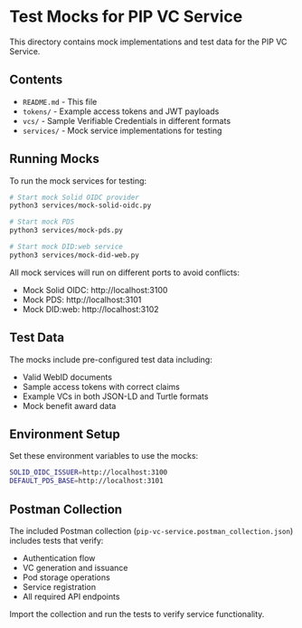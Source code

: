 # Test Mocks for PIP VC Service

This directory contains mock implementations and test data for the PIP VC Service.

## Contents

- `README.md` - This file
- `tokens/` - Example access tokens and JWT payloads
- `vcs/` - Sample Verifiable Credentials in different formats
- `services/` - Mock service implementations for testing

## Running Mocks

To run the mock services for testing:

```bash
# Start mock Solid OIDC provider
python3 services/mock-solid-oidc.py

# Start mock PDS
python3 services/mock-pds.py

# Start mock DID:web service
python3 services/mock-did-web.py
```

All mock services will run on different ports to avoid conflicts:
- Mock Solid OIDC: http://localhost:3100
- Mock PDS: http://localhost:3101  
- Mock DID:web: http://localhost:3102

## Test Data

The mocks include pre-configured test data including:
- Valid WebID documents
- Sample access tokens with correct claims
- Example VCs in both JSON-LD and Turtle formats
- Mock benefit award data

## Environment Setup

Set these environment variables to use the mocks:

```bash
SOLID_OIDC_ISSUER=http://localhost:3100
DEFAULT_PDS_BASE=http://localhost:3101
```

## Postman Collection

The included Postman collection (`pip-vc-service.postman_collection.json`) includes tests that verify:
- Authentication flow
- VC generation and issuance
- Pod storage operations
- Service registration
- All required API endpoints

Import the collection and run the tests to verify service functionality.
